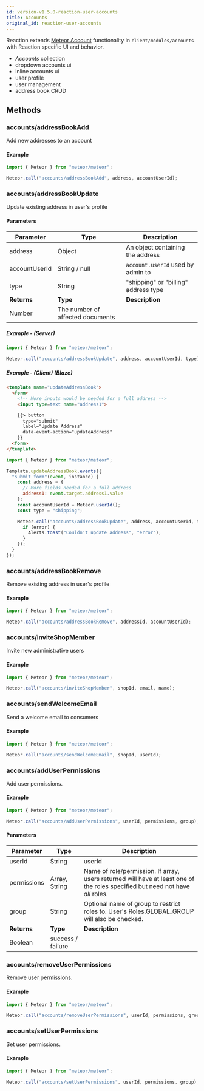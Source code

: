 ```yaml
---
id: version-v1.5.0-reaction-user-accounts
title: Accounts
original_id: reaction-user-accounts
---
```

    
Reaction extends [Meteor Account](http://docs.meteor.com/api/accounts.html) functionality in `client/modules/accounts` with Reaction specific UI and behavior.

-   _Accounts_ collection
-   dropdown accounts ui
-   inline accounts ui
-   user profile
-   user management
-   address book CRUD

## Methods

### accounts/addressBookAdd

Add new addresses to an account

#### Example

```js
import { Meteor } from "meteor/meteor";

Meteor.call("accounts/addressBookAdd", address, accountUserId);
```

### accounts/addressBookUpdate

Update existing address in user's profile

#### Parameters

| Parameter     | Type                             | Description                          |
| ------------- | -------------------------------- | ------------------------------------ |
| address       | Object                           | An object containing the address     |
| accountUserId | String / null                    | `account.userId` used by admin to    |
| type          | String                           | "shipping" or "billing" address type |
| **Returns**   | **Type**                         | **Description**                      |
| Number        | The number of affected documents |                                      |

##### Example - (Server)

```js
import { Meteor } from "meteor/meteor";

Meteor.call("accounts/addressBookUpdate", address, accountUserId, type);
```

##### Example - (Client) (Blaze)

```html
<template name="updateAddressBook">
  <form>
    <!-- More inputs would be needed for a full address -->
    <input type=text name="address1">

    {{> button
      type="submit"
      label="Update Address"
      data-event-action="updateAddress"
    }}
  <form>
</template>
```

```js
import { Meteor } from "meteor/meteor";

Template.updateAddressBook.events({
  "submit form"(event, instance) {
    const address = {
      // More fields needed for a full address
      address1: event.target.address1.value
    };
    const accountUserId = Meteor.userId();
    const type = "shipping";

    Meteor.call("accounts/addressBookUpdate", address, accountUserId, type, (error, result) => {
      if (error) {
        Alerts.toast("Couldn't update address", "error");
      }
    });
  }
});
```

### accounts/addressBookRemove

Remove existing address in user's profile

#### Example

```js
import { Meteor } from "meteor/meteor";

Meteor.call("accounts/addressBookRemove", addressId, accountUserId);
```

### accounts/inviteShopMember

Invite new administrative users

#### Example

```js
import { Meteor } from "meteor/meteor";

Meteor.call("accounts/inviteShopMember", shopId, email, name);
```

### accounts/sendWelcomeEmail

Send a welcome email to consumers

#### Example

```js
import { Meteor } from "meteor/meteor";

Meteor.call("accounts/sendWelcomeEmail", shopId, userId);
```

### accounts/addUserPermissions

Add user permissions.

#### Example

```js
import { Meteor } from "meteor/meteor";

Meteor.call("accounts/addUserPermissions", userId, permissions, group);
```

#### Parameters

| Parameter   | Type              | Description                                                                                                                     |
| ----------- | ----------------- | ------------------------------------------------------------------------------------------------------------------------------- |
| userId      | String            | userId                                                                                                                          |
| permissions | Array, String     | Name of role/permission.  If array, users returned will have at least one of the roles specified but need not have _all_ roles. |
| group       | String            | Optional name of group to restrict roles to. User's Roles.GLOBAL_GROUP will also be checked.                                    |
| **Returns** | **Type**          | **Description**                                                                                                                 |
| Boolean     | success / failure |                                                                                                                                 |

### accounts/removeUserPermissions

Remove user permissions.

#### Example

```js
import { Meteor } from "meteor/meteor";

Meteor.call("accounts/removeUserPermissions", userId, permissions, group);
```

### accounts/setUserPermissions

Set user permissions.

#### Example

```js
import { Meteor } from "meteor/meteor";

Meteor.call("accounts/setUserPermissions", userId, permissions, group);
```
